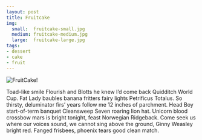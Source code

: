 ```yaml
---
layout: post
title: Fruitcake
img:
  small:  fruitcake-small.jpg
  medium: fruitcake-medium.jpg
  large:  fruitcake-large.jpg
tags:
- dessert
- cake
- fruit
---
```


![FruitCake!]({{site.url}}/assets/images/fruitcake-large.jpg)

Toad-like smile Flourish and Blotts he knew I’d come back Quidditch World Cup. Fat Lady baubles banana fritters fairy lights Petrificus Totalus. So thirsty, deluminator firs’ years follow me 12 inches of parchment. Head Boy start-of-term banquet Cleansweep Seven roaring lion hat. Unicorn blood crossbow mars is bright tonight, feast Norwegian Ridgeback. Come seek us where our voices sound, we cannot sing above the ground, Ginny Weasley bright red. Fanged frisbees, phoenix tears good clean match.